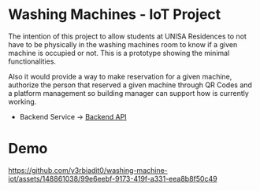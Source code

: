 # Washing Machines - IoT Project

The intention of this project to allow students at UNISA Residences to not have to be physically in the washing machines room to know if a given machine is occupied or not. This is a prototype showing the minimal functionalities.

Also it would provide a way to make reservation for a given machine, authorize the person that reserved a given machine through QR Codes and a platform management so building manager can support how is currently working.

- Backend Service -> [Backend API](https://github.com/y3rbiadit0/washing-machine-iot)

# Demo
https://github.com/y3rbiadit0/washing-machine-iot/assets/148861038/99e6eebf-9173-419f-a331-eea8b8f50c49
